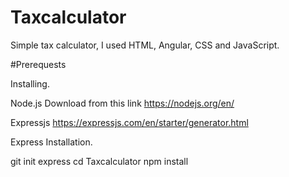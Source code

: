 # Taxcalculator
Simple tax calculator, I used HTML, Angular, CSS and JavaScript.

#Prerequests

Installing.

Node.js
Download from this link
https://nodejs.org/en/


Expressjs
https://expressjs.com/en/starter/generator.html

Express Installation.

git init
express
cd Taxcalculator
npm install






